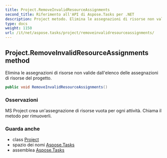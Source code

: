 ```yaml
---
title: Project.RemoveInvalidResourceAssignments
second_title: Riferimento all'API di Aspose.Tasks per .NET
description: Project metodo. Elimina le assegnazioni di risorse non valide dallelenco delle assegnazioni di risorse del progetto.
type: docs
weight: 1150
url: /it/net/aspose.tasks/project/removeinvalidresourceassignments/
---
```

## Project.RemoveInvalidResourceAssignments method

Elimina le assegnazioni di risorse non valide dall'elenco delle assegnazioni di risorse del progetto.

```csharp
public void RemoveInvalidResourceAssignments()
```

### Osservazioni

MS Project crea un'assegnazione di risorse vuota per ogni attività. Chiama il metodo per rimuoverli.

### Guarda anche

* class [Project](../)
* spazio dei nomi [Aspose.Tasks](../../project/)
* assemblea [Aspose.Tasks](../../../)


